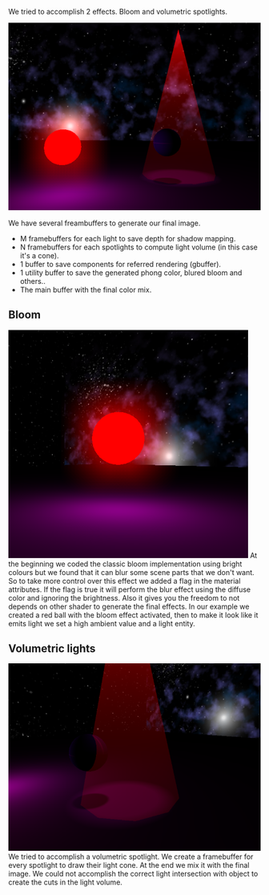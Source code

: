 We tried to accomplish 2 effects. Bloom and volumetric spotlights.

![all](images/all.png)

We have several freambuffers to generate our final image.
* M framebuffers for each light to save depth for shadow mapping.
* N framebuffers for each spotlights to compute light volume (in this case it's a cone).
* 1 buffer to save components for referred rendering (gbuffer).
* 1 utility buffer to save the generated phong color, blured bloom and others..
* The main buffer with the final color mix.

## Bloom
![bloom](images/bloom.png)
At the beginning we coded the classic bloom implementation using bright colours but we found that it can blur some scene parts that we don't want. So to take more control over this effect we added a flag in the material attributes. If the flag is true it will perform the blur effect using the diffuse color and ignoring the brightness.
Also it gives you the freedom to not depends on other shader to generate the final effects.
In our example we created a red ball with the bloom effect activated, then to make it look like it emits light we set a high ambient value and a light entity.

## Volumetric lights
![volumetric](images/volumetric.png)
We tried to accomplish a volumetric spotlight. We create a framebuffer for every spotlight to draw their light cone. At the end we mix it with the final image.
We could not accomplish the correct light intersection with object to create the cuts in the light volume.


